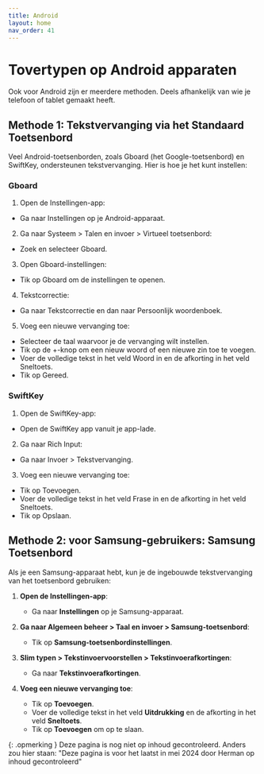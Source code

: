```yaml
---
title: Android
layout: home
nav_order: 41
---
```

# Tovertypen op Android apparaten
Ook voor Android zijn er meerdere methoden. Deels afhankelijk van wie je telefoon of tablet gemaakt heeft.

## Methode 1: Tekstvervanging via het Standaard Toetsenbord
Veel Android-toetsenborden, zoals Gboard (het Google-toetsenbord) en SwiftKey, ondersteunen tekstvervanging. Hier is hoe je het kunt instellen:
### Gboard
1. Open de Instellingen-app:
  - Ga naar Instellingen op je Android-apparaat.
2. Ga naar Systeem > Talen en invoer > Virtueel toetsenbord:
  - Zoek en selecteer Gboard.
3. Open Gboard-instellingen:
  - Tik op Gboard om de instellingen te openen.
4. Tekstcorrectie:
  - Ga naar Tekstcorrectie en dan naar Persoonlijk woordenboek.
5. Voeg een nieuwe vervanging toe:
  - Selecteer de taal waarvoor je de vervanging wilt instellen.
  - Tik op de +-knop om een nieuw woord of een nieuwe zin toe te voegen.
  - Voer de volledige tekst in het veld Woord in en de afkorting in het veld Sneltoets.
  - Tik op Gereed.

### SwiftKey
1. Open de SwiftKey-app:
  - Open de SwiftKey app vanuit je app-lade.
2. Ga naar Rich Input:
  - Ga naar Invoer > Tekstvervanging.
3. Voeg een nieuwe vervanging toe:
  - Tik op Toevoegen.
  - Voer de volledige tekst in het veld Frase in en de afkorting in het veld Sneltoets.
  - Tik op Opslaan.

## Methode 2: voor Samsung-gebruikers: Samsung Toetsenbord
Als je een Samsung-apparaat hebt, kun je de ingebouwde tekstvervanging van het toetsenbord gebruiken:

1. **Open de Instellingen-app**:
   - Ga naar **Instellingen** op je Samsung-apparaat.

2. **Ga naar Algemeen beheer > Taal en invoer > Samsung-toetsenbord**:
   - Tik op **Samsung-toetsenbordinstellingen**.

3. **Slim typen > Tekstinvoervoorstellen > Tekstinvoerafkortingen**:
   - Ga naar **Tekstinvoerafkortingen**.

4. **Voeg een nieuwe vervanging toe**:
   - Tik op **Toevoegen**.
   - Voer de volledige tekst in het veld **Uitdrukking** en de afkorting in het veld **Sneltoets**.
   - Tik op **Toevoegen** om op te slaan.

{: .opmerking }
Deze pagina is nog niet op inhoud gecontroleerd. Anders zou hier staan: "Deze pagina is voor het laatst in mei 2024 door Herman op inhoud gecontroleerd"
